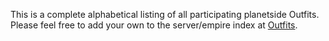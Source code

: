 This is a complete alphabetical listing of all participating planetside
Outfits. Please feel free to add your own to the server/empire index at
[Outfits](List_of_Outfits.md).
